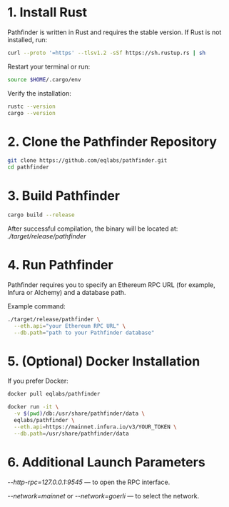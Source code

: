 # 1. Install Rust

Pathfinder is written in Rust and requires the stable version.
If Rust is not installed, run:

````sh
curl --proto '=https' --tlsv1.2 -sSf https://sh.rustup.rs | sh
````

Restart your terminal or run:

````sh
source $HOME/.cargo/env
````
Verify the installation:

````sh
rustc --version
cargo --version
````

# 2. Clone the Pathfinder Repository

````sh
git clone https://github.com/eqlabs/pathfinder.git
cd pathfinder
````

# 3. Build Pathfinder

````sh
cargo build --release
````
After successful compilation, the binary will be located at: *./target/release/pathfinder*

# 4. Run Pathfinder

Pathfinder requires you to specify an Ethereum RPC URL (for example, Infura or Alchemy) and a database path.

Example command:

````sh
./target/release/pathfinder \
  --eth.api="your Ethereum RPC URL" \
  --db.path="path to your Pathfinder database"
````
# 5. (Optional) Docker Installation

If you prefer Docker:

````sh
docker pull eqlabs/pathfinder
````
````sh
docker run -it \
  -v $(pwd)/db:/usr/share/pathfinder/data \
  eqlabs/pathfinder \
  --eth.api=https://mainnet.infura.io/v3/YOUR_TOKEN \
  --db.path=/usr/share/pathfinder/data
````
# 6. Additional Launch Parameters

*--http-rpc=127.0.0.1:9545* — to open the RPC interface.

*--network=mainnet* or *--network=goerli* — to select the network.
